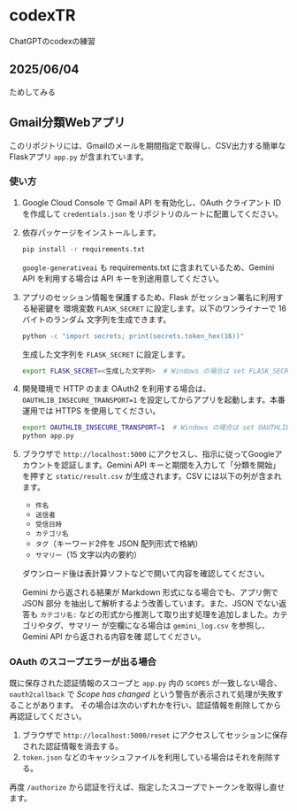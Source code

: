 # codexTR
ChatGPTのcodexの練習

## 2025/06/04
ためしてみる

## Gmail分類Webアプリ

このリポジトリには、Gmailのメールを期間指定で取得し、CSV出力する簡単なFlaskアプリ `app.py` が含まれています。

### 使い方
1. Google Cloud Console で Gmail API を有効化し、OAuth クライアント ID を作成して `credentials.json` をリポジトリのルートに配置してください。
2. 依存パッケージをインストールします。
   ```bash
   pip install -r requirements.txt
   ```
   `google-generativeai` も requirements.txt に含まれているため、Gemini API を利用する場合は API キーを別途用意してください。
3. アプリのセッション情報を保護するため、Flask がセッション署名に利用する秘密鍵を
   環境変数 `FLASK_SECRET` に設定します。以下のワンライナーで 16 バイトのランダム
   文字列を生成できます。

   ```bash
   python -c "import secrets; print(secrets.token_hex(16))"
   ```

   生成した文字列を `FLASK_SECRET` に設定します。

   ```bash
   export FLASK_SECRET=<生成した文字列>  # Windows の場合は set FLASK_SECRET=<文字列>
   ```

4. 開発環境で HTTP のまま OAuth2 を利用する場合は、`OAUTHLIB_INSECURE_TRANSPORT=1`
   を設定してからアプリを起動します。本番運用では HTTPS を使用してください。

   ```bash
   export OAUTHLIB_INSECURE_TRANSPORT=1  # Windows の場合は set OAUTHLIB_INSECURE_TRANSPORT=1
   python app.py
   ```

5. ブラウザで `http://localhost:5000` にアクセスし、指示に従ってGoogleアカウントを認証します。Gemini API キーと期間を入力して「分類を開始」を押すと `static/result.csv` が生成されます。CSV には以下の列が含まれます。

   - `件名`
   - `送信者`
   - `受信日時`
   - `カテゴリ名`
   - `タグ`（キーワード2件を JSON 配列形式で格納）
   - `サマリー`（15 文字以内の要約）

   ダウンロード後は表計算ソフトなどで開いて内容を確認してください。

   Gemini から返される結果が Markdown 形式になる場合でも、アプリ側で JSON 部分
   を抽出して解析するよう改善しています。また、JSON でない返答も `カテゴリ名:`
   などの形式から推測して取り出す処理を追加しました。カテゴリやタグ、サマリー
   が空欄になる場合は `gemini_log.csv` を参照し、Gemini API から返される内容を確
   認してください。

### OAuth のスコープエラーが出る場合

既に保存された認証情報のスコープと `app.py` 内の `SCOPES` が一致しない場合、
`oauth2callback` で *Scope has changed* という警告が表示されて処理が失敗することがあります。
その場合は次のいずれかを行い、認証情報を削除してから再認証してください。

1. ブラウザで `http://localhost:5000/reset` にアクセスしてセッションに保存された認証情報を消去する。
2. `token.json` などのキャッシュファイルを利用している場合はそれを削除する。

再度 `/authorize` から認証を行えば、指定したスコープでトークンを取得し直せます。
